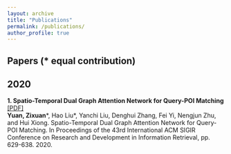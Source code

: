 ```yaml
---
layout: archive
title: "Publications"
permalink: /publications/
author_profile: true
---
```

  
  
  
  
Papers (* equal contribution)
-------
  
  
  
  
  
2020
---------
**1. Spatio-Temporal Dual Graph Attention Network for Query-POI Matching** [[PDF]]('https://www.researchgate.net/publication/342215590_Spatio-Temporal_Dual_Graph_Attention_Network_for_Query-POI_Matching')  
**Yuan, Zixuan***, Hao Liu*, Yanchi Liu, Denghui Zhang, Fei Yi, Nengjun Zhu, and Hui Xiong. Spatio-Temporal Dual Graph Attention Network for Query-POI Matching. In Proceedings of the 43rd International ACM SIGIR Conference on Research and Development in Information Retrieval, pp. 629-638. 2020.
